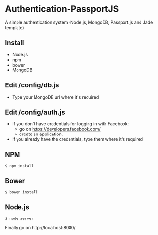Authentication-PassportJS
=========================

A simple authentication system (Node.js, MongoDB, Passport.js and Jade template)

## Install
  - Node.js
  - npm
  - bower
  - MongoDB
  
## Edit /config/db.js
  - Type your MongoDB url where it's required
  
## Edit /config/auth.js
  - If you don't have credentials for logging in with Facebook:
      - go on https://developers.facebook.com/
      - create an application. 
  - If you already have the credentials, type them where it's required

## NPM
 ```sh
$ npm install
```

## Bower
 ```sh
$ bower install
```

## Node.js
 ```sh
$ node server
```

Finally go on http://localhost:8080/
  
